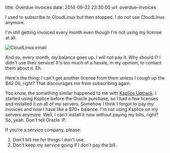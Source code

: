title: Overdue invoices
date: 2014-09-22 23:30:00
url: overdue-invoices

I used to subscribe to CloudLinux but then stopped. I do not use CloudLinux anymore.

I'm still getting invoiced every month even though I'm not using my license at all.

![CloudLinux email](http://static.misfra.me/images/posts/overdue-invoices/cloudlinux.png)

And so, every month, my balance goes up. I will not pay it. Why should I? I didn't use their
service! It's too much of a hassle, in my opinion, to contact them about it. Eh.

Here's the thing: I can't get another license from them unless I cough up the $42.00, right?
That discourages me from subscribing again.

You know, the something similar happened to me with [Ksplice Uptrack](https://www.ksplice.com/). I
started using Ksplice before the Oracle purchase, so I had a few licenses and installed it
on all of my servers. Somehow I think I forgot to pay my invoices and now I have like a $70+ balance.
I'm not using Ksplice on my servers anymore. Well, I can't install it now without paying my bills, right?
So, yeah. Don't tell Oracle :P.

If you're a service company, please:

1. Don't bill me for things I don't use.
2. Don't keep my service going if I don't pay the bill.
